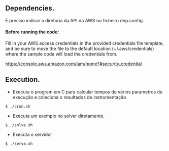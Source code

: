 ## Dependencies.

É preciso indicar a diretoria da API da AWS no ficheiro dep.config.

 
#### Before running the code:
Fill in your AWS access credentials in the provided credentials file template, and be sure to move the file to the default location (~/.aws/credentials) where the sample code will load the credentials from.

https://console.aws.amazon.com/iam/home?#security_credential

## Execution.

*  Executa o program em C para calcular tempos de vários parametros de execução e coleciona o resultados de instrumentação

` $ ./crun.sh `

*  Executa um exemplo no solver diretamente.

` $ ./solve.sh `

* Executa o servidor

` $ ./serve.sh `
